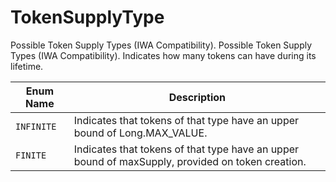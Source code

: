 # TokenSupplyType

Possible Token Supply Types (IWA Compatibility). Possible Token Supply Types (IWA Compatibility). Indicates how many tokens can have during its lifetime.

| Enum Name  | Description                                                                                      |
| ---------- | ------------------------------------------------------------------------------------------------ |
| `INFINITE` | Indicates that tokens of that type have an upper bound of Long.MAX\_VALUE.                     |
| `FINITE`   | Indicates that tokens of that type have an upper bound of maxSupply, provided on token creation. |
